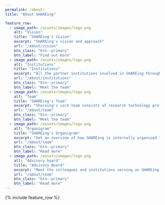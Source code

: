 ```yaml
---
permalink: /about/
title: "About SHAREing"

feature_row:
  - image_path: /assets/images/logo.png
    alt: "Vision"
    title: "SHAREing's Vision"
    excerpt: "SHAREing's vision and approach"
    url: "/about/vision"
    btn_class: "btn--primary"
    btn_label: "Find out more"
  - image_path: /assets/images/logo.png
    alt: "Institutions"
    title: "Institutions"
    excerpt: "All the partner institutions involved in SHAREing through their co-leads (CoL)."
    url: "/about/institutions"
    btn_class: "btn--primary"
    btn_label: "Meet the team"
  - image_path: /assets/images/logo.png
    alt: "Team"
    title: "SHAREing's Team"
    excerpt: "Shareing's core team consists of research technology professionals - research software engineers, platform experts, research infrastructure managers and academics - from different institutions from all over the UK."
    url: "/about/team"
    btn_class: "btn--primary"
    btn_label: "Meet the team"
  - image_path: /assets/images/logo.png
    alt: "Organigram"
    title: "SHAREing's Organigram"
    excerpt: "Get an overview of how SHAREing is internally organised."
    url: "/about/team"
    btn_class: "btn--primary"
    btn_label: "Read more"
  - image_path: /assets/images/logo.png
    alt: "Advisory board"
    title: "Advisory Board"
    excerpt: "Meet the colleagues and institutions serving on SHAREing's Advisory Board."
    url: "/about/team"
    btn_class: "btn--primary"
    btn_label: "Read more"
---
```


{% include feature_row %}



